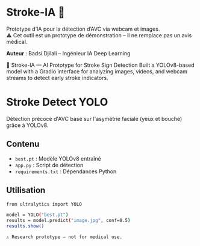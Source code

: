 # Stroke-IA 🧠
Prototype d’IA pour la détection d’AVC via webcam et images.  
⚠️ Cet outil est un prototype de démonstration – il ne remplace pas un avis médical.  

**Auteur** : Badsi Djilali – Ingénieur IA Deep Learning  


🧠 Stroke-IA — AI Prototype for Stroke Sign Detection
Built a YOLOv8-based model with a Gradio interface for analyzing images, videos, and webcam streams to detect early stroke indicators.
# Stroke Detect YOLO

Détection précoce d'AVC basé sur l'asymétrie faciale (yeux et bouche) grâce à YOLOv8.

## Contenu
- `best.pt` : Modèle YOLOv8 entraîné
- `app.py` : Script de détection
- `requirements.txt` : Dépendances Python

## Utilisation
```bash
from ultralytics import YOLO

model = YOLO("best.pt")
results = model.predict("image.jpg", conf=0.5)
results.show()

⚠️ Research prototype — not for medical use.
